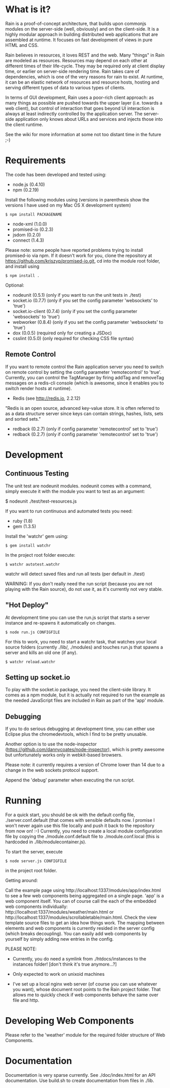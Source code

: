 # What is it? 

Rain is a proof-of-concept architecture, that
builds upon commonjs modules on the server-side (well, obviously) and on the client-side. 
It is a highly modular approach in building distributed web applications that are assembled at runtime. 
It focuses on fast development of views in pure HTML and CSS. 

Rain believes in resources, it loves REST and the web. Many "things" in Rain are modeled as resources. Resources may depend on each other 
at different times of their life-cycle. They may be required only at client display time, or earlier on server-side 
rendering time. Rain takes care of dependencies, which is one of the very reasons for rain to exist. At runtime, 
it can be an elastic network of resources and resource hosts, hosting and serving different types of data 
to various types of clients.

In terms of GUI development, Rain uses a poor-rich client approach: as many things as possible are pushed towards the upper layer 
(i.e. towards a web client), but control of interaction that goes beyond UI interaction is always at least indirectly controlled by the 
application server. The server-side application only knows about URLs and services and injects those into the client runtime. 

See the wiki for more information at some
not too distant time in the future ;-)

# Requirements

The code has been developed and tested using:

* node.js (0.4.10)
* npm (0.2.19)

Install the following modules using (versions in parenthesis show the versions I have used on my Mac OS X development system)

    $ npm install PACKAGENAME

* node-xml (1.0.0)
* promised-io (0.2.3)
* jsdom (0.2.0)
* connect (1.4.3)

Please note: some people have reported problems trying to install promised-io via npm. If it doesn't work 
for you, clone the repository at https://github.com/kriszyp/promised-io.git, cd into the module root folder, and install using

    $ npm install . 

Optional:

* nodeunit (0.5.1) (only if you want to run the unit tests in ./test)
* socket.io (0.7.7) (only if you set the config parameter 'websockets' to 'true')
* socket.io-client (0.7.4) (only if you set the config parameter 'websockets' to 'true')
* webworker (0.8.4) (only if you set the config parameter 'websockets' to 'true')
* dox (0.0.5) (required only for creating a JSDoc)
* csslint (0.5.0) (only required for checking CSS file syntax) 

## Remote Control

If you want to remote control the Rain application server you need to switch on remote control by setting the config
parameter 'remotecontrol' to 'true'. Currently, you can control the TagManager by firing addTag and removeTag messages on a 
redis-cli console (which is awesome, since it enables you to switch render hosts at runtime). 

* Redis (see http://redis.io, 2.2.12)

"Redis is an open source, advanced key-value store. It is often referred to as a data structure server since keys can contain strings, hashes, lists, sets and sorted sets."

* redback (0.2.7) (only if config parameter 'remotecontrol' set to 'true')
* redback (0.2.7) (only if config parameter 'remotecontrol' set to 'true')

# Development

## Continuous Testing

The unit test are nodeunit modules. nodeunit comes with a command, simply execute it with the module you want to test as an argument: 

   $ nodeunit ./test/test-resources.js

If you want to run continuous and automated tests you need:

* ruby (1.8)
* gem (1.3.5)

Install the 'watchr' gem using: 

    $ gem install watchr

In the project root folder execute: 

    $ watchr autotest.watchr

watchr will detect saved files and run all tests (per default in ./test)

WARNING: If you don't really need the run script (because you are not playing with the Rain source), 
do not use it, as it's currently not very stable. 

## "Hot Deploy"

At development time you can use the run.js script that starts a server instance and re-spawns 
it automatically on changes. 

    $ node run.js CONFIGFILE

For this to work, you need to start a watchr task, that watches your local source folders 
(currently ./lib/, ./modules) and touches run.js that spawns a server and kills an old one (if any).

    $ watchr reload.watchr

## Setting up socket.io

To play with the socket.io package, you need the client-side library. It comes as a npm module, 
but it is actually not required to run the example as the needed JavaScript files are included in Rain
as part of the 'app' module.  

## Debugging

If you to do serious debugging at development time, you can either use Eclipse plus the chromedevtools, which I find to be pretty unusable. 

Another option is to use the node-inspector (https://github.com/dannycoates/node-inspector), which is pretty awesome but 
unfortunately works only in webkit-based browsers. 

Please note: it currently requires a version of Chrome lower than 14 due to a change in the web sockets protocol support.

Append the 'debug' parameter when executing the run script.  

# Running

For a quick start, you should be ok with the default config file, ./server.conf.default (that comes with sensible defaults now. 
I promise I won't never again use this file locally and push it back to the repository from now on! :-) Currently, you need to 
create a local module configuration file by copying the ./module.conf.default file to ./module.conf.local 
(this is hardcoded in ./lib/modulecontainer.js). 

To start the server, execute 

    $ node server.js CONFIGFILE

in the project root folder.

Getting around: 

Call the example page using http://localhost:1337/modules/app/index.html to see a few web components being aggregated on a single page. 'app' is 
a web component itself. You can of course call the each of the embedded web components individually: http://localhost:1337/modules/weather/main.html
or http://localhost:1337/modules/scrollabletable/main.html. Check the view template source files to get an idea how things work. The mapping between 
elements and web components is currently resided in the server config (which breaks decoupling). You can easily add web components by yourself
by simply adding new entries in the config.  

PLEASE NOTE: 

* Currently, you do need a symlink from ./htdocs/instances to the instances folder! [don't think it's true anymore...?]
* Only expected to work on unixoid machines

* I've set up a local nginx web server (of course you can use whatever you want), whose document root points to the 
Rain project folder. That allows me to quickly check if web components behave the same over file and http. 

# Developing Web Components 

Please refer to the 'weather' module for the required folder structure of Web Components.

# Documentation 

Documentation is very sparse currently. See ./doc/index.html for an API documentation. Use build.sh to create documentation from 
files in ./lib. 
